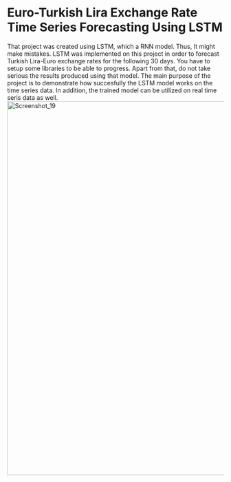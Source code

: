# Euro-Turkish Lira Exchange Rate Time Series Forecasting Using LSTM 
That project was created using LSTM, which a RNN model. Thus, It might make mistakes.
LSTM was implemented on this project in order to forecast Turkish Lira-Euro exchange rates for the following 30 days. You have to setup some libraries to be able to progress. Apart from that, do not take serious the results produced using that model. 
The main purpose of the project is to demonstrate how succesfully the LSTM model works on the time series data. In addition, the trained model can be utilized on real time seris data as well.
<img width="1818" height="869" alt="Screenshot_19" src="https://github.com/user-attachments/assets/4d9c2af7-4f55-4acc-91be-105c19dea1a1" />


